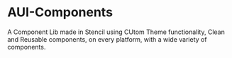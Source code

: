 # AUI-Components

A Component Lib made in Stencil using CUtom Theme functionality, Clean and Reusable components, on every platform, with a wide variety of components. 

